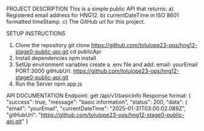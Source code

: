 ﻿PROJECT DESCRIPTION
    This is a simple public API that returns:
    a) Registered email address for HNG12.
    b) currentDateTime in ISO 8601 formatted timeStamp.
    c) The GitHub url for this project.

    
SETUP INSTRUCTIONS
  1. Clone the repository
       git clone https://github.com/tolulope23-ops/hng12-stage0-public-api.git
       cd publicApi
  2. Install dependencies
       npm install
  3. SetUp environment variables
       create a .env file and add:
         email: yourEmail
         PORT:3000
         gitHubUrl: https://github.com/tolulope23-ops/hng12-stage0-public-api.git
  4. Run the Server
       npm app.js

     
API DOCUMENTATION
  Endpoint: get /api/v1/basicInfo
  Response format:
  {
    "success": true,
    "message": "basic information",
    "status": 200,
    "data": {
      "email": "yourEmail",
      "currentDateTime": "2025-01-31T03:00:02.089Z",
      "gitHubUrl": "https://github.com/tolulope23-ops/hng12-stage0-public-api.git"
    }
         
     
